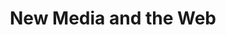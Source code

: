 ---
title: New Media and the Web
number: IST 250
course-type: [Prescribed]
description: This course provides an introduction to how the world wide web utilizes new media technologies. Students will acquire a sound conceptual understanding of how simple to complex web sites are constructed, and how this knowledge can be applied in their professional career.
bulletin-link: http://bulletins.psu.edu/undergrad/courses/C/IST/250/
pathway-list:
---